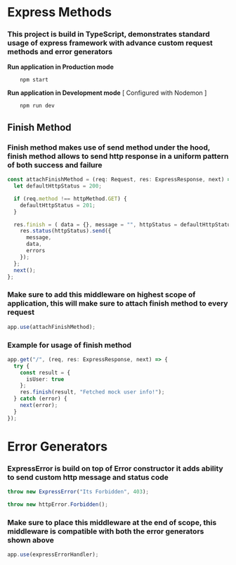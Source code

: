 # Express Methods

### This project is build in TypeScript, demonstrates standard usage of express framework with advance custom request methods and error generators

**Run application in Production mode**

```npm
    npm start
```

**Run application in Development mode** [ Configured with Nodemon ]

```npm
    npm run dev
```

## Finish Method

### Finish method makes use of send method under the hood, finish method allows to send http response in a uniform pattern of both success and failure

```ts
const attachFinishMethod = (req: Request, res: ExpressResponse, next) => {
  let defaultHttpStatus = 200;

  if (req.method !== httpMethod.GET) {
    defaultHttpStatus = 201;
  }

  res.finish = ( data = {}, message = "", httpStatus = defaultHttpStatus, errors = {} ) => {
    res.status(httpStatus).send({
      message,
      data,
      errors
    });
  };
  next();
};
```

### Make sure to add this middleware on highest scope of application, this will make sure to attach finish method to every request

```ts
app.use(attachFinishMethod);
```

### Example for usage of finish method

```ts
app.get("/", (req, res: ExpressResponse, next) => {
  try {
    const result = {
      isUser: true
    };
    res.finish(result, "Fetched mock user info!");
  } catch (error) {
    next(error);
  }
});
```

# Error Generators

### ExpressError is build on top of Error constructor it adds ability to send custom http message and status code

```ts
throw new ExpressError("Its Forbidden", 403);
```

```ts
throw new httpError.Forbidden();
```

### Make sure to place this middleware at the end of scope, this middleware is compatible with both the error generators shown above

```ts
app.use(expressErrorHandler);
```
